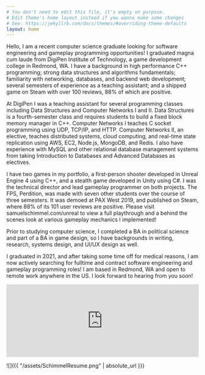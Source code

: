 ```yaml
---
# You don't need to edit this file, it's empty on purpose.
# Edit theme's home layout instead if you wanna make some changes
# See: https://jekyllrb.com/docs/themes/#overriding-theme-defaults
layout: home
---
```


Hello, I am a recent computer science graduate looking for software engineering and gameplay programming opportunities! I graduated magna cum laude from DigiPen Institute of Technology, a game development college in Redmond, WA. I have a background in high performance C++ programming; strong data structures and algorithms fundamentals; familiarity with networking, databases, and backend web development; several semesters of experience as a teaching assistant; and a shipped game on Steam with over 100 reviews, 88% of which are positive.

At DigiPen I was a teaching assistant for several programming classes including Data Structures and Computer Networks I and II. Data Structures is a fourth-semester class and requires students to build a fixed block memory manager in C++. Computer Networks I teaches C socket programming using UDP, TCP/IP, and HTTP. Computer Networks II, an elective, teaches distributed systems, cloud computing, and real-time state replication using AWS, EC2, Node.js, MongoDB, and Redis. I also have experience with MySQL and other relational database management systems from taking Introduction to Databases and Advanced Databases as electives.

I have two games in my portfolio, a first-person shooter developed in Unreal Engine 4 using C++, and a stealth game developed in Unity using C#. I was the technical director and lead gameplay programmer on both projects. The FPS, Perdition, was made with seven other students over the course of three semesters. It was demoed at PAX West 2019, and published on Steam, where 88% of its 101 user reviews are positive. Please visit samuelschimmel.com/unreal to view a full playthrough and a behind the scenes look at various gameplay mechanics I implemented!

Prior to studying computer science, I completed a BA in political science and part of a BA in game design, so I have backgrounds in writing, research, systems design, and UI/UX design as well.

I graduated in 2021, and after taking some time off for medical reasons, I am now actively searching for fulltime and contract software engineering and gameplay programming roles! I am based in Redmond, WA and open to remote work anywhere in the US. I look forward to hearing from you soon!


<center><iframe src="https://store.steampowered.com/widget/1137910/" frameborder="0" width="100%" height="190"></iframe></center>

![]({{ "/assets/SchimmelResume.png" | absolute_url }})
